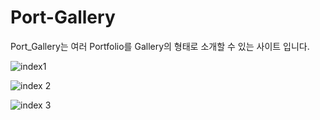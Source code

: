 # Port-Gallery

Port_Gallery는 여러 Portfolio를 Gallery의 형태로 소개할 수 있는 사이트 입니다.


![index1](https://user-images.githubusercontent.com/85073718/160553307-a751001c-4e7b-47e9-b137-72229e83d461.PNG)


![index 2](https://user-images.githubusercontent.com/85073718/160553341-ff6b4ab0-cebd-404b-b9d1-426624ae16e6.PNG)


![index 3](https://user-images.githubusercontent.com/85073718/160553360-ecb89500-fa0b-490d-8716-13b434210f99.PNG)

